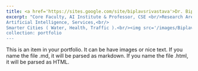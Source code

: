 ```yaml
---
title: <a href='https://sites.google.com/site/biplavsrivastava'>Dr. Biplav Srivastava</a>
excerpt: "Core Faculty, AI Institute & Professor, CSE <br/>Research Areas :<br/>
Artificial Intelligence, Services,<br/>
Smarter Cities ( Water, Health, Traffic ).<br/><img src='/images/Biplav (1).jpg' width="150px" style="float:left; margin:0px 10px 0px 0px;">
collection: portfolio
---
```


This is an item in your portfolio. It can be have images or nice text. If you name the file .md, it will be parsed as markdown. If you name the file .html, it will be parsed as HTML. 
